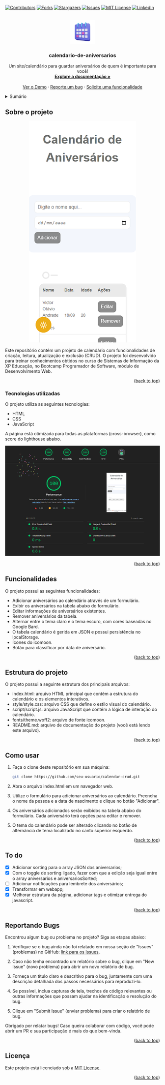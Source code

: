<a name="readme-top"></a>

[![Contributors][contributors-shield]][contributors-url]
[![Forks][forks-shield]][forks-url]
[![Stargazers][stars-shield]][stars-url]
[![Issues][issues-shield]][issues-url]
[![MIT License][license-shield]][license-url]
[![LinkedIn][linkedin-shield]][linkedin-url]

<br />
<div align="center">
  <a href="https://github.com/voaneves/calendario-de-aniversarios">
    <img src="img/calendario-de-aniversarios-logo.png" alt="Logo" width="80" height="80">
  </a>

  <h3 align="center">calendario-de-aniversarios</h3>

  <p align="center">
    Um site/calendário para guardar aniversários de quem é importante para você!
    <br />
    <a href="https://github.com/voaneves/calendario-de-aniversarios"><strong>Explore a documentação »</strong></a>
    <br />
    <br />
    <a href="https://voaneves.com/calendario-de-aniversarios">Ver o Demo</a>
    ·
    <a href="https://github.com/voaneves/calendario-de-aniversarios/issues">Reporte um bug</a>
    ·
    <a href="https://github.com/voaneves/calendario-de-aniversarios/issues">Solicite uma funcionalidade</a>
  </p>
</div>

<details>
  <summary>Sumário</summary>
  <ol>
    <li>
      <a href="#sobre-o-projeto">Sobre o projeto</a>
      <ul>
        <li><a href="#tecnologias-utilizadas">Tecnologias utilizadas</a></li>
      </ul>
    </li>
    <li><a href="#funcionalidades">Funcionalidades</a></li>
    <li><a href="#estrutura-do-projeto">Estrutura do projeto</a></li>
    <li><a href="#como-usar">Como usar</a></li>
    <li><a href="#to-do">To do</a></li>
    <li><a href="#reportando-bugs">Reportando bugs</a></li>
    <li><a href="#licença">Licença</a></li>
  </ol>
</details>

## Sobre o projeto

<p align="center">
  <a href="https://voaneves.com/calendario-de-aniversarios">
    <img alt="Imagem do site" src="img/calendario-de-aniversarios.png" />
  </a>
</p>

Este repositório contém um projeto de calendário com funcionalidades de criação, leitura, atualização e exclusão (CRUD). O projeto foi desenvolvido para treinar conhecimentos obtidos no curso de Sistemas de Informação da XP Educação, no Bootcamp Programador de Software, módulo de Desenvolvimento Web.

<p align="right">(<a href="#readme-top">back to top</a>)</p>

### Tecnologias utilizadas

O projeto utiliza as seguintes tecnologias:

- HTML
- CSS
- JavaScript

A página está otimizada para todas as plataformas (cross-browser), como score do lighthouse abaixo.

[![Lighthouse][lighthouse-img]][lighthouse-link]

<p align="right">(<a href="#readme-top">back to top</a>)</p>

## Funcionalidades

O projeto possui as seguintes funcionalidades:

- Adicionar aniversários ao calendário através de um formulário.
- Exibir os aniversários na tabela abaixo do formulário.
- Editar informações de aniversários existentes.
- Remover aniversários da tabela.
- Alternar entre o tema claro e o tema escuro, com cores baseadas no Google Bard.
- O tabela calendário é gerida em JSON e possui persistência no localStorage.
- Ícones do icomoon.
- Botão para classificar por data de aniversário.

<p align="right">(<a href="#readme-top">back to top</a>)</p>

## Estrutura do projeto

O projeto possui a seguinte estrutura dos principais arquivos:

- index.html: arquivo HTML principal que contém a estrutura do calendário e os elementos interativos.
- style/style.css: arquivo CSS que define o estilo visual do calendário.
- script/script.js: arquivo JavaScript que contém a lógica de interação do calendário.
- fonts/theme.woff2: arquivo de fonte icomoon.
- README.md: arquivo de documentação do projeto (você está lendo este arquivo).

<p align="right">(<a href="#readme-top">back to top</a>)</p>

## Como usar

1. Faça o clone deste repositório em sua máquina:

   ```bash
   git clone https://github.com/seu-usuario/calendar-crud.git

   ```

2. Abra o arquivo index.html em um navegador web.

3. Utilize o formulário para adicionar aniversários ao calendário. Preencha o nome da pessoa e a data de nascimento e clique no botão "Adicionar".

4. Os aniversários adicionados serão exibidos na tabela abaixo do formulário. Cada aniversário terá opções para editar e remover.

5. O tema do calendário pode ser alterado clicando no botão de alternância de tema localizado no canto superior esquerdo.

<p align="right">(<a href="#readme-top">back to top</a>)</p>

## To do

- [x] Adicionar sorting para o array JSON dos aniversarios;
- [x] Com o toggle de sorting ligado, fazer com que a edição seja igual entre o array aniversarios e aniversariosSorted;
- [ ] Adicionar notificações para lembrete dos aniversários;
- [x] Transformar em webapp;
- [x] Melhorar estrutura da página, adicionar tags <meta> e otimizar entrega do javascript.

<p align="right">(<a href="#readme-top">back to top</a>)</p>

## Reportando Bugs

Encontrou algum bug ou problema no projeto? Siga as etapas abaixo:

1. Verifique se o bug ainda não foi relatado em nossa seção de "Issues" (problemas) no GitHub: [link para os Issues](https://github.com/voaneves/calendar-crud/issues).

2. Caso não tenha encontrado um relatório sobre o bug, clique em "New Issue" (novo problema) para abrir um novo relatório de bug.

3. Forneça um título claro e descritivo para o bug, juntamente com uma descrição detalhada dos passos necessários para reproduzi-lo.

4. Se possível, inclua capturas de tela, trechos de código relevantes ou outras informações que possam ajudar na identificação e resolução do bug.

5. Clique em "Submit Issue" (enviar problema) para criar o relatório de bug.

Obrigado por relatar bugs! Caso queira colaborar com código, você pode abrir um PR e sua participação é mais do que bem-vinda.

<p align="right">(<a href="#readme-top">back to top</a>)</p>

## Licença

Este projeto está licenciado sob a [MIT License](/LICENSE).

<p align="right">(<a href="#readme-top">back to top</a>)</p>

[contributors-shield]: https://img.shields.io/github/contributors/voaneves/calendario-de-aniversarios.svg?style=for-the-badge
[contributors-url]: https://github.com/voaneves/calendario-de-aniversarios/graphs/contributors
[forks-shield]: https://img.shields.io/github/forks/voaneves/calendario-de-aniversarios.svg?style=for-the-badge
[forks-url]: https://github.com/voaneves/calendario-de-aniversarios/network/members
[stars-shield]: https://img.shields.io/github/stars/voaneves/calendario-de-aniversarios.svg?style=for-the-badge
[stars-url]: https://github.com/voaneves.com/calendario-de-aniversarios/stargazers
[issues-shield]: https://img.shields.io/github/issues/voaneves/calendario-de-aniversarios.svg?style=for-the-badge
[issues-url]: https://github.com/voaneves/calendario-de-aniversarios/issues
[license-shield]: https://img.shields.io/github/license/voaneves/calendario-de-aniversarios.svg?style=for-the-badge
[license-url]: https://github.com/voaneves/calendario-de-aniversarios/blob/master/LICENSE.txt
[linkedin-shield]: https://img.shields.io/badge/-LinkedIn-black.svg?style=for-the-badge&logo=linkedin&colorB=555
[linkedin-url]: https://linkedin.com/in/voaneves
[calendario-de-aniversarios-logo]: img/calendario-de-aniversarios-logo.webp
[calendario-de-aniversarios-img]: img/calendario-de-aniversarios.png
[calendario-de-aniversarios-link]: https://voaneves.com/calendario-de-aniversarios
[lighthouse-img]: img/lighthouse_score.png
[lighthouse-link]: https://pagespeed.web.dev/analysis/https-voaneves-com-calendario-de-aniversarios/dy2zzoyur6?form_factor=mobile
